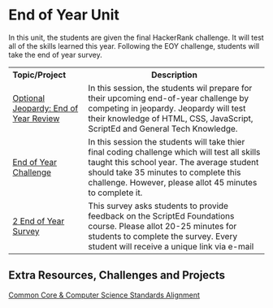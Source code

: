 # End of Year Unit

In this unit, the students are given the final HackerRank challenge. It will test all of the skills learned this year. Following the EOY challenge, students will take the end of year survey.

<table>
<tr>
	<th align="left">Topic/Project</th>
	<th>Description</th>
</tr>

<tr>
	<td align="left"> <a href="https://docs.google.com/presentation/d/1efyI2LphHNNUsYtsIwyc9BFDMz5WSNwhKk_dOysLRQk/edit#slide=id.g1160ab3229_0_72">Optional Jeopardy: End of Year Review</a> </td>
	<td>In this session, the students wil prepare for their upcoming end-of-year challenge by competing in jeopardy. Jeopardy will test their knowledge of HTML, CSS, JavaScript, ScriptEd and General Tech Knowledge.</td>
</tr>
<tr>
	<td align="left"> <a href="https://docs.google.com/presentation/d/10jHFwAB_PTLqnJpLXT0CKJLPsBtS7EnfvaKzH6wrhDw/edit#slide=id.g14ecb9111c_1_0">End of Year Challenge</a> </td>
	<td>In this session the students will take thier final coding challenge which will test all skills taught this school year. The average student should take 35 minutes to complete this challenge. However, please allot 45 minutes to complete it. </td>
</tr>

<tr>
<td align="left"> <a href="">2 End of Year Survey</a> </td>
	<td> This survey asks students to provide feedback on the ScriptEd Foundations course. Please allot 20-25 minutes for students to complete the survey. Every student will receive a unique link via e-mail </td>
</tr>


</table>


## Extra Resources, Challenges and Projects
[Common Core & Computer Science Standards Alignment](csStandards.md)
